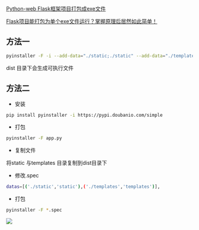 <!--
 * @Description: 
 * @Version: 1.0
 * @Author: DaLao
 * @Email: dalao_li@163.com
 * @Date: 2021-12-30 22:01:01
 * @LastEditors: dalao
 * @LastEditTime: 2022-04-18 19:50:23
-->

[Python-web Flask框架项目打包成exe文件](https://www.cxyzjd.com/article/qq_42370335/114276385)  

[Flask项目能打包为单个exe文件运行？掌握原理后居然如此简单！](https://bbs.huaweicloud.com/blogs/210229)


## 方法一


```sh
pyinstaller -F -i --add-data="./static;./static" --add-data="./templates;./templates"  app.py
```

dist 目录下会生成可执行文件



## 方法二


- 安装

```sh
pip install pyinstaller -i https://pypi.doubanio.com/simple
```

- 打包

```sh
pyinstaller -F app.py
```

- 复制文件

将static 与templates 目录复制到dist目录下

- 修改.spec

```sh
datas=[('./static','static'),('./templates','templates')],
```

- 打包

```sh
pyinstaller -F *.spec
```

![](https://cdn.hurra.ltd/img/20211230223519.png)